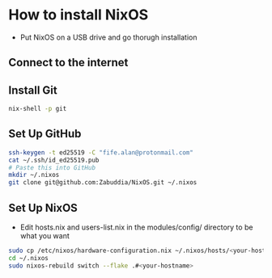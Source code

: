 # How to install NixOS
- Put NixOS on a USB drive and go thorugh installation
## Connect to the internet
## Install Git
```bash
nix-shell -p git
```
## Set Up GitHub
```bash
ssh-keygen -t ed25519 -C "fife.alan@protonmail.com"
cat ~/.ssh/id_ed25519.pub 
# Paste this into GitHub
mkdir ~/.nixos
git clone git@github.com:Zabuddia/NixOS.git ~/.nixos
```
## Set Up NixOS
- Edit hosts.nix and users-list.nix in the modules/config/ directory to be what you want
```bash
sudo cp /etc/nixos/hardware-configuration.nix ~/.nixos/hosts/<your-hostname>-hardware.nix
cd ~/.nixos
sudo nixos-rebuild switch --flake .#<your-hostname>
```
